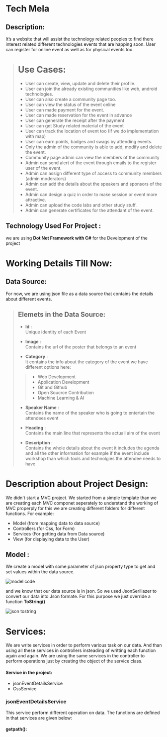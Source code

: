 # Tech Mela 

## Description: 
It’s a website that will assist the technology related peoples to find there 
interest related different technologies events that are happing soon. User 
can register for online event as well as for physical events too. 

> # Use Cases:
> 
> 
> - User can create, view, update and delete their profile. 
> - User can join the already existing communities like web, android technologies. 
> - User can also create a community page too. 
> - User can view the status of the event online 
> - User can made payment for the event. 
> - User can made reservation for the event in advance 
> - User can generate the receipt after the payment 
> - User can get Study related material of the event 
> - User can track the location of event too (If we do implementation with map) 
> - User can earn points, badges and swags by attending events. 
> - Only the admin of the community is able to add, modify and delete the event. 
> - Community page admin can view the members of the community 
> - Admin can send alert of the event through emails to the register user of the event. 
> - Admin can assign different type of access to community members (admin moderators) 
> - Admin can add the details about the speakers and sponsors of the event. 
> - Admin can design a quiz in order to make session or event more attractive. 
> - Admin can upload the code labs and other study stuff. 
> - Admin can generate certificates for the attendant of the event. 



## Technology Used For Project :
we are using **Dot Net Framework with C#** for the Development of the project



# Working Details Till Now:

## Data Source:
For now, we are using json file as a data source that contains the details about different events.
> ## Elemets in the Data Source:
>
> - **Id** :<br>
> Unique identity of each Event
>
> - **Image** :<br>
> Contains the url of the poster that belongs to an event 
>
> - **Category** :<br>
> It contains the info about the category of the event we have different options here:
>
>>   - Web Development
>>   - Application Development 
>>   - Git and Github
>>   - Open Soucrce Contribution
>>   - Machine Learning & AI
>
> - **Speaker Name** :<br>
> Contains the name of the speaker who is going to entertain the attendees event 
>
> - **Heading** :<br>
> Contains the main line that represents the actuall aim of the event
>
> - **Description** :<br>
> Contains the whole details about the event it includes the agenda and all the other information for example if the event include workshop than which tools and
> technolgies the attendee needs to have


# Description about Project Design:

We didn't start a MVC project. We started from a simple template than we are creating each MVC componet seperately to understand the working of MVC properply for this
we are creating different folders for different functions. For example:
- Model (from mapping data to data source)
- Controllers (for Css, for Form)
- Services (For getting data from Data source)
- View (for displaying data to the User)

## Model :
We create a model with some parameter of json property type to get and set values within the data source.

![model code](https://user-images.githubusercontent.com/92606737/198924509-9226e465-e364-4128-88c5-513a77f60ab9.PNG)


and we know that our data source is in json. So we used JsonSeriliazer to convert our data into Json formate. For this purpose we just override a function 
**ToString()**


![json tostring](https://user-images.githubusercontent.com/92606737/198924839-2056c8f2-016a-40bb-8d12-8e1c7b7e3c18.PNG)


# Services:
We are write services in order to perform various task on our data. And than using all these services in controllers insteading of writting each function again and again. We are using the same services in the controller to perform operations just by creating the object of the service class.
#### Service in the project:
- jsonEventDetailsService
- CssService

### jsonEventDetailsService
This service perform different operation on data. The functions are defined in that services are given below:
#### getpath():


